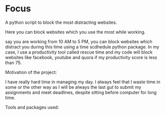 # Focus
A python script to block the most distracting websites.

Here you can block websites which you use the most while working.

say you are working from 10 AM to 5 PM, you can block websites which distract you during this time using a time scdhedule python package.
In my case, I use a productivity tool called rescue time and my code will block websites like facebook, youtube and quora if my productivity score is less than 75.

Motivation of the project:

I have really hard time in managing my day. I always feel that I waste time in some or the other way as I will be always the last gut to submit my assignments and meet deadlines, despite sitting before computer for long time.

Tools and packages used:

